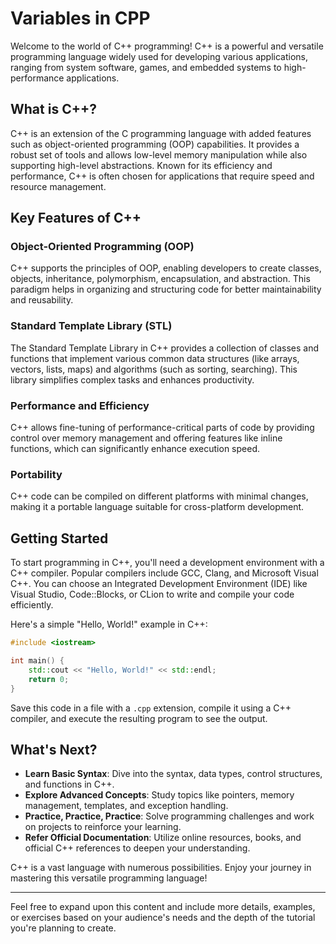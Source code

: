 # Variables in CPP

Welcome to the world of C++ programming! C++ is a powerful and versatile programming language widely used for developing various applications, ranging from system software, games, and embedded systems to high-performance applications.

## What is C++?

C++ is an extension of the C programming language with added features such as object-oriented programming (OOP) capabilities. It provides a robust set of tools and allows low-level memory manipulation while also supporting high-level abstractions. Known for its efficiency and performance, C++ is often chosen for applications that require speed and resource management.

## Key Features of C++

### Object-Oriented Programming (OOP)

C++ supports the principles of OOP, enabling developers to create classes, objects, inheritance, polymorphism, encapsulation, and abstraction. This paradigm helps in organizing and structuring code for better maintainability and reusability.

### Standard Template Library (STL)

The Standard Template Library in C++ provides a collection of classes and functions that implement various common data structures (like arrays, vectors, lists, maps) and algorithms (such as sorting, searching). This library simplifies complex tasks and enhances productivity.

### Performance and Efficiency

C++ allows fine-tuning of performance-critical parts of code by providing control over memory management and offering features like inline functions, which can significantly enhance execution speed.

### Portability

C++ code can be compiled on different platforms with minimal changes, making it a portable language suitable for cross-platform development.

## Getting Started

To start programming in C++, you'll need a development environment with a C++ compiler. Popular compilers include GCC, Clang, and Microsoft Visual C++. You can choose an Integrated Development Environment (IDE) like Visual Studio, Code::Blocks, or CLion to write and compile your code efficiently.

Here's a simple "Hello, World!" example in C++:

```cpp
#include <iostream>

int main() {
    std::cout << "Hello, World!" << std::endl;
    return 0;
}
```

Save this code in a file with a `.cpp` extension, compile it using a C++ compiler, and execute the resulting program to see the output.

## What's Next?

- **Learn Basic Syntax**: Dive into the syntax, data types, control structures, and functions in C++.
- **Explore Advanced Concepts**: Study topics like pointers, memory management, templates, and exception handling.
- **Practice, Practice, Practice**: Solve programming challenges and work on projects to reinforce your learning.
- **Refer Official Documentation**: Utilize online resources, books, and official C++ references to deepen your understanding.

C++ is a vast language with numerous possibilities. Enjoy your journey in mastering this versatile programming language!

---

Feel free to expand upon this content and include more details, examples, or exercises based on your audience's needs and the depth of the tutorial you're planning to create.
